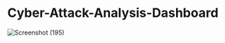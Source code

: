 # Cyber-Attack-Analysis-Dashboard

![Screenshot (195)](https://github.com/user-attachments/assets/a8e11298-7678-41ef-ad52-51faedf9a79d)
